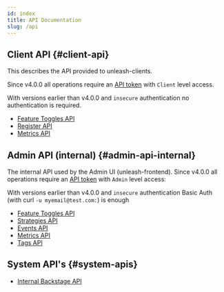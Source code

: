 ```yaml
---
id: index
title: API Documentation
slug: /api
---
```


## Client API {#client-api}

This describes the API provided to unleash-clients.

Since v4.0.0 all operations require an [API token](/user_guide/api-token) with `Client` level access.

With versions earlier than v4.0.0 and `insecure` authentication no authentication is required.

- [Feature Toggles API](/api/client/features)
- [Register API](/api/client/register)
- [Metrics API](/api/client/metrics)

## Admin API (internal) {#admin-api-internal}

The internal API used by the Admin UI (unleash-frontend). Since v4.0.0 all operations require an [API token](/user_guide/api-token) with `Admin` level access:

With versions earlier than v4.0.0 and `insecure` authentication Basic Auth (with curl `-u myemail@test.com:`) is enough

- [Feature Toggles API](/api/admin/features)
- [Strategies API](/api/admin/strategies)
- [Events API](/api/admin/events)
- [Metrics API](/api/admin/metrics)
- [Tags API](/api/admin/tags)

## System API's {#system-apis}

- [Internal Backstage API](/api/internal/internal)
